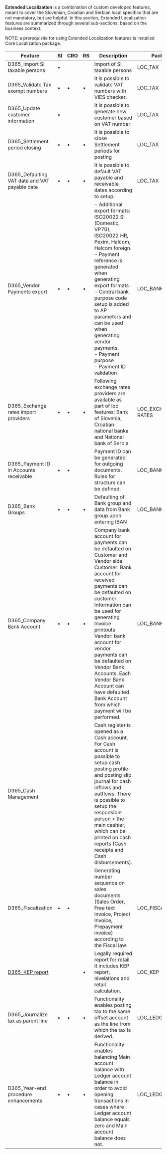 
**Extended Localization** is a combination of custom developed features, meant to cover the Slovenian, Croatian and Serbian local specifics that are not mandatory, but are helpful. In this section, Extended Localization features are summarized through several sub-sections, based on the business context.

NOTE: a prerequisite for using Extended Localization features  is installed Core Localization package.

|**Feature** | **SI** |**CRO**  | **RS** | **Description** | **Package** | **Note** |
|--|--|--|--|--|-|--|
|D365_Import SI taxable persons  | • |  |  |Import of SI taxable persons  |LOC_TAX|  |
|D365_Validate Tax exempt numbers  |•  | • | • | It is possible to validate  VAT numbers with VIES checker. |LOC_TAX  |  |
|D365_Update customer information | • |  |  |It is possible to generate new customer based on VAT number.  |LOC_TAX  |  |
|D365_Settlement period closing | • | • | • |It is possible to close Settlement periods for posting  |LOC_TAX  |  |
|D365_Defaulting VAT date and VAT payable date  |•  | • | • |It is possible to default VAT payable and receivable dates according to setup.  |LOC_TAX  |  |
|D365_Vendor Payments export  |•  |•  |•  | - Additional export formats: ISO20022 SI (Domestic, VP70), ISO20022 HR, Pexim, Halcom, Halcom foreign.<br> - Payment reference is generated when generating export formats<br> -  Central bank purpose code setup is added to AP parameters and can be used when generating vendor payments.<br> - Payment purpose<br> - Payment ID validation  |LOC_BANK  |  |
|D365_Exchange rates import providers  |•  |•  |•  |Following exchange rates providers are available as part of loc features: Bank of Slovenia,  Croatian national banka and National bank of Serbia  |LOC_EXCHANGE RATES|  |
|D365_Payment ID in Accounts receivable  |•  | • |  |Payment ID can be generated for outgoing documents. Rules for structure can be defined.  |LOC_BANK  |  |
|D365_Bank Groups  | • | • |•  |Defaulting of Bank group and data from Bank group  upon entering IBAN  |LOC_BANK  |  |
|D365_Company Bank Account  | • |•  |•  |Company bank account for payments can be defaulted  on Customer and Vendor side.<br> Customer: Bank account for received payments can be defaulted on customer. Information can be used for generating Invoice printouts<br>Vendor: bank account for vendor payments can be defaulted on Vendor Bank Accounts. Each Vendor Bank Account can have defaulted Bank Account from which payment will be performed.  |LOC_BANK  |  |
|D365_Cash Management  |  |  |  |Cash register is opened as a Cash account. For Cash account is possible to setup cash posting profile and posting slip journal for cash inflows and outflows. There is possible to setup the responsible person > the main cashier, which can be printed on cash reports (Cash receipts and Cash disbursements).  |  |Not available for versions after 7.3  |
|D365_Fiscalization  |•  |•  |  |Generating number sequence on sales documents (Sales Order, Free text invoice, Project Invoice, Prepayment invoice) according to the Fiscal law.   |LOC_FISCALIZATION|  |
|[D365_KEP report](/Help/Extended-Localization/KEP-report,-nivelations-and-retail-calculation-\(RS\)) |  |  | • |Legally required report for retail. It includes KEP report, nivelations and retail calculation.   |LOC_KEP  |  |
|D365_Journalize tax as parent line  | • | • | • |Functionality enables posting tax to the same offset account as the line from which the tax is derived.  |LOC_LEDGER|  |
|D365_Year-end procedure enhancements  |•  |•  | • |Functionality enables balancing Main account balance with Ledger account balance in order to avoid opening transactions in cases where Ledger account balance equals zero and Main account balance does not.   |LOC_LEDGER|  |